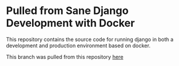 Pulled from Sane Django Development with Docker
===============================================

This repository contains the source code for running django in both
a development and production environment based on docker.

This branch was pulled from this repository [here](http://www.pedaldrivenprogramming.com/2015/10/sane-django-development-with-docker/)
